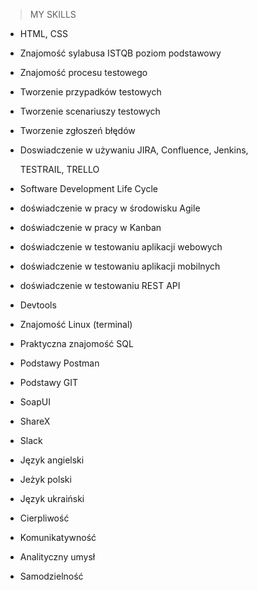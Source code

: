 > MY SKILLS

-   HTML, CSS

-   Znajomość sylabusa ISTQB poziom podstawowy

-   Znajomość procesu testowego

-   Tworzenie przypadków testowych

-   Tworzenie scenariuszy testowych

-   Tworzenie zgłoszeń błędów

-   Doswiadczenie w używaniu JIRA, Confluence, Jenkins,

    TESTRAIL, TRELLO

-   Software Development Life Cycle

-   doświadczenie w pracy w środowisku Agile

-   doświadczenie w pracy w Kanban

-   doświadczenie w testowaniu aplikacji webowych

-   doświadczenie w testowaniu aplikacji mobilnych

-   doświadczenie w testowaniu REST API

-   Devtools

-   Znajomość Linux (terminal)

-   Praktyczna znajomość SQL

-   Podstawy Postman

-   Podstawy GIT

-   SoapUI

-   ShareX

-   Slack

  

-   Język angielski

-   Jeżyk polski

-   Język ukraiński

-   Cierpliwość

-   Komunikatywność

-   Analityczny umysł

-   Samodzielność
